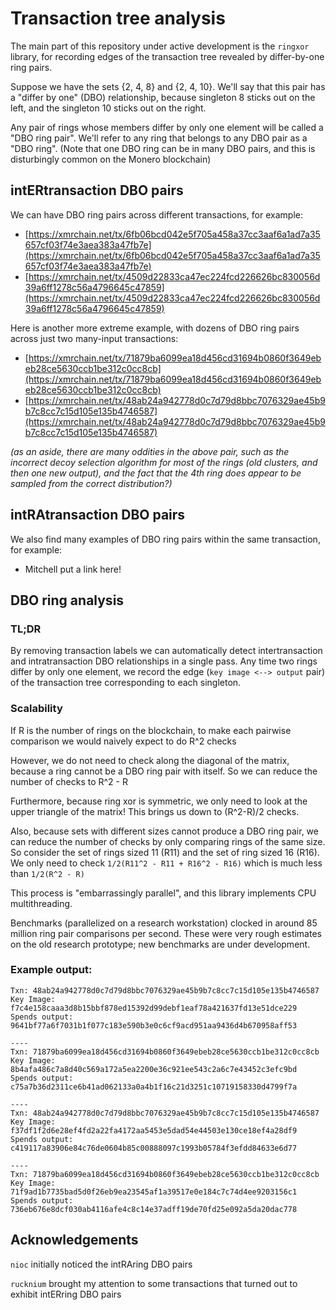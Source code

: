 # Transaction tree analysis

The main part of this repository under active development is the `ringxor` library, for recording edges of the transaction tree revealed by differ-by-one ring pairs.

Suppose we have the sets {2, 4, 8} and {2, 4, 10}. We'll say that this pair has a "differ by one" (DBO) relationship, because singleton 8 sticks out on the left, and the singleton 10 sticks out on the right. 

Any pair of rings whose members differ by only one element will be called a "DBO ring pair". We'll refer to any ring that belongs to any DBO pair as a "DBO ring". (Note that one DBO ring can be in many DBO pairs, and this is disturbingly common on the Monero blockchain)

## intERtransaction DBO pairs
We can have DBO ring pairs across different transactions, for example:
+ [https://xmrchain.net/tx/6fb06bcd042e5f705a458a37cc3aaf6a1ad7a35657cf03f74e3aea383a47fb7e](https://xmrchain.net/tx/6fb06bcd042e5f705a458a37cc3aaf6a1ad7a35657cf03f74e3aea383a47fb7e)
+ [https://xmrchain.net/tx/4509d22833ca47ec224fcd226626bc830056d39a6ff1278c56a4796645c47859](https://xmrchain.net/tx/4509d22833ca47ec224fcd226626bc830056d39a6ff1278c56a4796645c47859)

Here is another more extreme example, with dozens of DBO ring pairs across just two many-input transactions:
+ [https://xmrchain.net/tx/71879ba6099ea18d456cd31694b0860f3649ebeb28ce5630ccb1be312c0cc8cb](https://xmrchain.net/tx/71879ba6099ea18d456cd31694b0860f3649ebeb28ce5630ccb1be312c0cc8cb)
+ [https://xmrchain.net/tx/48ab24a942778d0c7d79d8bbc7076329ae45b9b7c8cc7c15d105e135b4746587](https://xmrchain.net/tx/48ab24a942778d0c7d79d8bbc7076329ae45b9b7c8cc7c15d105e135b4746587)

_(as an aside, there are many oddities in the above pair, such as the incorrect decoy selection algorithm for most of the rings (old clusters, and then one new output), and the fact that the 4th ring does appear to be sampled from the correct distribution?)_

## intRAtransaction DBO pairs
We also find many examples of DBO ring pairs within the same transaction, for example:
+ Mitchell put a link here! 


## DBO ring analysis

### TL;DR
By removing transaction labels we can automatically detect intertransaction and intratransaction DBO relationships in a single pass. Any time two rings differ by only one element, we record the edge (`key image <--> output` pair) of the transaction tree corresponding to each singleton. 

### Scalability

If R is the number of rings on the blockchain, to make each pairwise comparison we would naively expect to do R^2 checks

However, we do not need to check along the diagonal of the matrix, because a ring cannot be a DBO ring pair with itself. So we can reduce the number of checks to R^2 - R

Furthermore, because ring xor is symmetric, we only need to look at the upper triangle of the matrix! This brings us down to (R^2-R)/2 checks.

Also, because sets with different sizes cannot produce a DBO ring pair, we can reduce the number of checks by only comparing rings of the same size. So consider the set of rings sized 11 (R11) and the set of ring sized 16 (R16). We only need to check `1/2(R11^2 - R11 + R16^2 - R16)` which is much less than `1/2(R^2 - R)`

This process is "embarrassingly parallel", and this library implements CPU multithreading. 

Benchmarks (parallelized on a research workstation) clocked in around 85 million ring pair comparisons per second. These were very rough estimates on the old research prototype; new benchmarks are under development.

### Example output:
```
Txn: 48ab24a942778d0c7d79d8bbc7076329ae45b9b7c8cc7c15d105e135b4746587
Key Image: f7c4e158caaa3d8b15bbf878ed15392d99debf1eaf78a421637fd13e51dce229
Spends output: 9641bf77a6f7031b1f077c183e590b3e0c6cf9acd951aa9436d4b670958aff53

----
Txn: 71879ba6099ea18d456cd31694b0860f3649ebeb28ce5630ccb1be312c0cc8cb
Key Image: 8b4afa486c7a8d40c569a172a5ea2200e36c921ee543c2a6c7e43452c3efc9bd
Spends output: c75a7b36d2311ce6b41ad062133a0a4b1f16c21d3251c10719158330d4799f7a

----
Txn: 48ab24a942778d0c7d79d8bbc7076329ae45b9b7c8cc7c15d105e135b4746587
Key Image: f37df1f2d6e28ef4fd2a22fa4172aa5453e5dad54e44503e130ce18ef4a28df9
Spends output: c419117a83906e84c76de0604b85c00888097c1993b05784f3efdd84633e6d77

----
Txn: 71879ba6099ea18d456cd31694b0860f3649ebeb28ce5630ccb1be312c0cc8cb
Key Image: 71f9ad1b7735bad5d0f26eb9ea23545af1a39517e0e184c7c74d4ee9203156c1
Spends output: 736eb676e8dcf030ab4116afe4c8c14e37adff19de70fd25e092a5da20dac778
```

## Acknowledgements

`nioc` initially noticed the intRAring DBO pairs

`rucknium` brought my attention to some transactions that turned out to exhibit intERring DBO pairs
